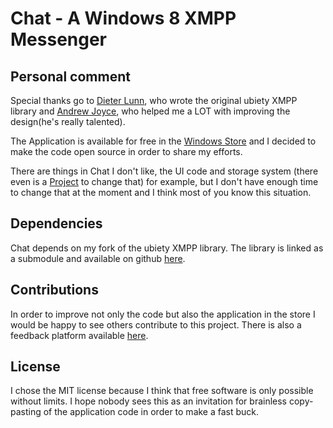 # Chat - A Windows 8 XMPP Messenger #

## Personal comment ##

Special thanks go to [Dieter Lunn](https://github.com/coder2000), who wrote the original ubiety XMPP library and [Andrew Joyce](http://mosaic.ws/), who helped me a LOT with improving the design(he's really talented).

The Application is available for free in the [Windows Store](http://apps.microsoft.com/windows/en-US/app/chat/1e215c25-ddd0-4f8c-b62d-b2ad26a4f29e) and I decided to make the code open source in order to share my efforts.

There are things in Chat I don't like, the UI code and storage system (there even is a [Project](https://github.com/PaulFreund/StoreEngine) to change that) for example, but I don't have enough time to change that at the moment and I think most of you know this situation.

## Dependencies ##

Chat depends on my fork of the ubiety XMPP library. The library is linked as a submodule and available on github [here](https://github.com/PaulFreund/xmpp).

## Contributions ##

In order to improve not only the code but also the application in the store I would be happy to see others contribute to this project. There is also a feedback platform available [here](http://feedback.lvl3.org/).

## License ##

I chose the MIT license because I think that free software is only possible without limits. I hope nobody sees this as an invitation for brainless copy-pasting of the application code in order to make a fast buck. 
